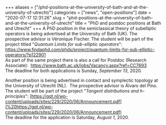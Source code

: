 +++
aliases = ["/phd-positions-at-the-university-of-bath-and-at-the-university-of-utrecht/"]
categories = ["news", "open-positions"]
date = "2020-07-17 12:31:26"
slug = "phd-positions-at-the-university-of-bath-and-at-the-university-of-utrecht"
title = "PhD and postdoc positions at Bath and Utrecht"
+++
A PhD position in the semiclassical theory of subelliptic operators is
being advertised at the University of Bath (UK). The prospective advisor
is Véronique Fischer. The student will be part of the project titled
"*Quantum Limits for sub-elliptic operators*":  
<https://www.findaphd.com/phds/project/quantum-limits-for-sub-elliptic-operators/?p122901>  
As part of the same project there is also a call for Postdoc (Research
Associate):  <https://www.bath.ac.uk/jobs/Vacancy.aspx?ref=CC7693>  
The deadline for both applications is Sunday, *September 13*, 2020.

Another position is being advertised in contact and symplectic topology
at the University of Utrecht (NL).  The prospective advisor is Álvaro
del Pino. The student will be part of the project "*Tangent
distributions and h-principles*":
[https://gqt.nl/wp-content/uploads/sites/229/2020/06/Announcement.pdf](%20https://gqt.nl/wp-content/uploads/sites/229/2020/06/Announcement.pdf)  
The deadline for the application is Saturday, *August 1*, 2020.
